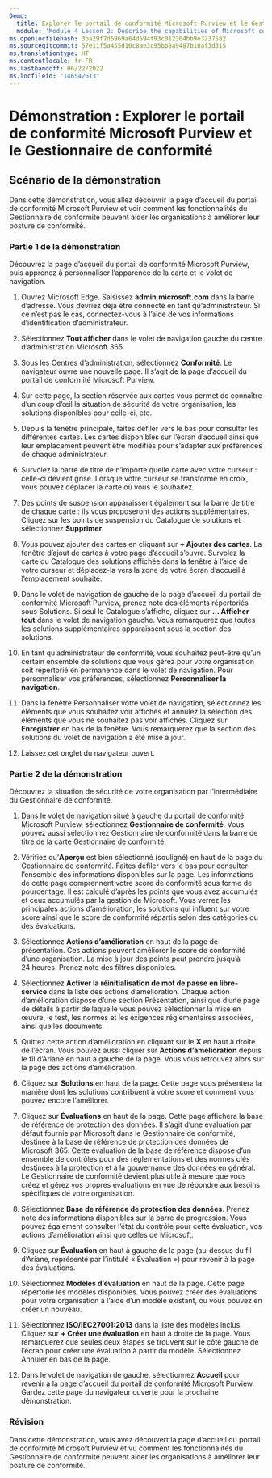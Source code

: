 ```yaml
---
Demo:
  title: Explorer le portail de conformité Microsoft Purview et le Gestionnaire de conformité
  module: 'Module 4 Lesson 2: Describe the capabilities of Microsoft compliance solutions: Describe the compliance management capabilities of Microsoft Purview'
ms.openlocfilehash: 3ba29f7d6969a64d594f93c012304bb9e3237582
ms.sourcegitcommit: 57e11f5a455d10c8ae3c95bb8a9487b10af3d315
ms.translationtype: HT
ms.contentlocale: fr-FR
ms.lasthandoff: 06/22/2022
ms.locfileid: "146542613"
---
```

# <a name="demo-explore-the-microsoft-purview-compliance-portal--compliance-manager"></a>Démonstration : Explorer le portail de conformité Microsoft Purview et le Gestionnaire de conformité

## <a name="demo-scenario"></a>Scénario de la démonstration

Dans cette démonstration, vous allez découvrir la page d’accueil du portail de conformité Microsoft Purview et voir comment les fonctionnalités du Gestionnaire de conformité peuvent aider les organisations à améliorer leur posture de conformité.

### <a name="demo-part-1"></a>Partie 1 de la démonstration

Découvrez la page d’accueil du portail de conformité Microsoft Purview, puis apprenez à personnaliser l’apparence de la carte et le volet de navigation.

1. Ouvrez Microsoft Edge. Saisissez **admin.microsoft.com** dans la barre d’adresse. Vous devriez déjà être connecté en tant qu’administrateur.  Si ce n’est pas le cas, connectez-vous à l’aide de vos informations d’identification d’administrateur.

1. Sélectionnez **Tout afficher** dans le volet de navigation gauche du centre d’administration Microsoft 365.

1. Sous les Centres d’administration, sélectionnez **Conformité**.  Le navigateur ouvre une nouvelle page. Il s’agit de la page d’accueil du portail de conformité Microsoft Purview.  

1. Sur cette page, la section réservée aux cartes vous permet de connaître d’un coup d’œil la situation de sécurité de votre organisation, les solutions disponibles pour celle-ci, etc.

1. Depuis la fenêtre principale, faites défiler vers le bas pour consulter les différentes cartes. Les cartes disponibles sur l’écran d’accueil ainsi que leur emplacement peuvent être modifiés pour s’adapter aux préférences de chaque administrateur.  

1. Survolez la barre de titre de n’importe quelle carte avec votre curseur : celle-ci devient grise.  Lorsque votre curseur se transforme en croix, vous pouvez déplacer la carte où vous le souhaitez.

1. Des points de suspension apparaissent également sur la barre de titre de chaque carte : ils vous proposeront des actions supplémentaires.  Cliquez sur les points de suspension du Catalogue de solutions et sélectionnez **Supprimer**.

1. Vous pouvez ajouter des cartes en cliquant sur **+ Ajouter des cartes**.  La fenêtre d’ajout de cartes à votre page d’accueil s’ouvre.  Survolez la carte du Catalogue des solutions affichée dans la fenêtre à l’aide de votre curseur et déplacez-la vers la zone de votre écran d’accueil à l’emplacement souhaité.

1. Dans le volet de navigation de gauche de la page d’accueil du portail de conformité Microsoft Purview, prenez note des éléments répertoriés sous Solutions.  Si seul le Catalogue s’affiche, cliquez sur **… Afficher tout** dans le volet de navigation gauche.  Vous remarquerez que toutes les solutions supplémentaires apparaissent sous la section des solutions.  

1. En tant qu’administrateur de conformité, vous souhaitez peut-être qu’un certain ensemble de solutions que vous gérez pour votre organisation soit répertorié en permanence dans le volet de navigation.  Pour personnaliser vos préférences, sélectionnez **Personnaliser la navigation**.  

1. Dans la fenêtre Personnaliser votre volet de navigation, sélectionnez les éléments que vous souhaitez voir affichés et annulez la sélection des éléments que vous ne souhaitez pas voir affichés.  Cliquez sur **Enregistrer** en bas de la fenêtre.  Vous remarquerez que la section des solutions du volet de navigation a été mise à jour.

1. Laissez cet onglet du navigateur ouvert.

### <a name="demo-part-2"></a>Partie 2 de la démonstration

Découvrez la situation de sécurité de votre organisation par l’intermédiaire du Gestionnaire de conformité.

1. Dans le volet de navigation situé à gauche du portail de conformité Microsoft Purview, sélectionnez **Gestionnaire de conformité**.  Vous pouvez aussi sélectionnez Gestionnaire de conformité dans la barre de titre de la carte Gestionnaire de conformité.

1. Vérifiez qu’**Aperçu** est bien sélectionné (souligné) en haut de la page du Gestionnaire de conformité. Faites défiler vers le bas pour consulter l’ensemble des informations disponibles sur la page.  Les informations de cette page comprennent votre score de conformité sous forme de pourcentage. Il est calculé d’après les points que vous avez accumulés et ceux accumulés par la gestion de Microsoft.   Vous verrez les principales actions d’amélioration, les solutions qui influent sur votre score ainsi que le score de conformité répartis selon des catégories ou des évaluations.

1. Sélectionnez **Actions d’amélioration** en haut de la page de présentation.  Ces actions peuvent améliorer le score de conformité d’une organisation. La mise à jour des points peut prendre jusqu’à 24 heures.  Prenez note des filtres disponibles.

1. Sélectionnez **Activer la réinitialisation de mot de passe en libre-service** dans la liste des actions d’amélioration.  Chaque action d’amélioration dispose d’une section Présentation, ainsi que d’une page de détails à partir de laquelle vous pouvez sélectionner la mise en œuvre, le test, les normes et les exigences réglementaires associées, ainsi que les documents.

1. Quittez cette action d’amélioration en cliquant sur le **X** en haut à droite de l’écran.  Vous pouvez aussi cliquer sur **Actions d’amélioration** depuis le fil d’Ariane en haut à gauche de la page.  Vous vous retrouvez alors sur la page des actions d’amélioration.

1. Cliquez sur **Solutions** en haut de la page. Cette page vous présentera la manière dont les solutions contribuent à votre score et comment vous pouvez encore l’améliorer.

1. Cliquez sur **Évaluations** en haut de la page. Cette page affichera la base de référence de protection des données.  Il s’agit d’une évaluation par défaut fournie par Microsoft dans le Gestionnaire de conformité, destinée à la base de référence de protection des données de Microsoft 365.  Cette évaluation de la base de référence dispose d’un ensemble de contrôles pour des réglementations et des normes clés destinées à la protection et à la gouvernance des données en général. Le Gestionnaire de conformité devient plus utile à mesure que vous créez et gérez vos propres évaluations en vue de répondre aux besoins spécifiques de votre organisation.

1. Sélectionnez **Base de référence de protection des données**.  Prenez note des informations disponibles sur la barre de progression.  Vous pouvez également consulter l’état du contrôle pour cette évaluation, vos actions d’amélioration ainsi que celles de Microsoft.  

1. Cliquez sur **Évaluation** en haut à gauche de la page (au-dessus du fil d’Ariane, représenté par l’intitulé « Évaluation ») pour revenir à la page des évaluations.  

1. Sélectionnez **Modèles d’évaluation** en haut de la page.  Cette page répertorie les modèles disponibles. Vous pouvez créer des évaluations pour votre organisation à l’aide d’un modèle existant, ou vous pouvez en créer un nouveau.

1. Sélectionnez **ISO/IEC27001:2013** dans la liste des modèles inclus. Cliquez sur **+ Créer une évaluation** en haut à droite de la page.  Vous remarquerez que seules deux étapes se trouvent sur le côté gauche de l’écran pour créer une évaluation à partir du modèle.  Sélectionnez Annuler en bas de la page.

1. Dans le volet de navigation de gauche, sélectionnez **Accueil** pour revenir à la page d’accueil du portail de conformité Microsoft Purview.  Gardez cette page du navigateur ouverte pour la prochaine démonstration.

### <a name="review"></a>Révision

Dans cette démonstration, vous avez découvert la page d’accueil du portail de conformité Microsoft Purview et vu comment les fonctionnalités du Gestionnaire de conformité peuvent aider les organisations à améliorer leur posture de conformité.
